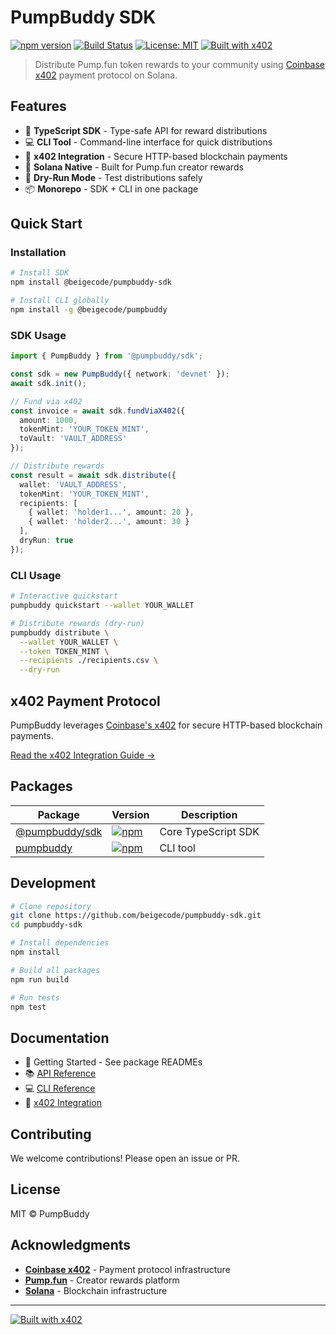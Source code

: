 # PumpBuddy SDK

[![npm version](https://badge.fury.io/js/%40beigecode%2Fpumpbuddy-sdk.svg)](https://www.npmjs.com/package/@beigecode/pumpbuddy-sdk)
[![Build Status](https://github.com/beigecode/pumpbuddy-sdk/workflows/CI/badge.svg)](https://github.com/beigecode/pumpbuddy-sdk/actions)
[![License: MIT](https://img.shields.io/badge/License-MIT-yellow.svg)](https://opensource.org/licenses/MIT)
[![Built with x402](https://img.shields.io/badge/Built%20with-x402-00FF7F)](https://github.com/coinbase/x402)

> Distribute Pump.fun token rewards to your community using [Coinbase x402](https://github.com/coinbase/x402) payment protocol on Solana.

## Features

- 🚀 **TypeScript SDK** - Type-safe API for reward distributions
- 💻 **CLI Tool** - Command-line interface for quick distributions
- 🔗 **x402 Integration** - Secure HTTP-based blockchain payments
- 🏦 **Solana Native** - Built for Pump.fun creator rewards
- 🧪 **Dry-Run Mode** - Test distributions safely
- 📦 **Monorepo** - SDK + CLI in one package

## Quick Start

### Installation

```bash
# Install SDK
npm install @beigecode/pumpbuddy-sdk

# Install CLI globally
npm install -g @beigecode/pumpbuddy
```

### SDK Usage

```typescript
import { PumpBuddy } from '@pumpbuddy/sdk';

const sdk = new PumpBuddy({ network: 'devnet' });
await sdk.init();

// Fund via x402
const invoice = await sdk.fundViaX402({
  amount: 1000,
  tokenMint: 'YOUR_TOKEN_MINT',
  toVault: 'VAULT_ADDRESS'
});

// Distribute rewards
const result = await sdk.distribute({
  wallet: 'VAULT_ADDRESS',
  tokenMint: 'YOUR_TOKEN_MINT',
  recipients: [
    { wallet: 'holder1...', amount: 20 },
    { wallet: 'holder2...', amount: 30 }
  ],
  dryRun: true
});
```

### CLI Usage

```bash
# Interactive quickstart
pumpbuddy quickstart --wallet YOUR_WALLET

# Distribute rewards (dry-run)
pumpbuddy distribute \
  --wallet YOUR_WALLET \
  --token TOKEN_MINT \
  --recipients ./recipients.csv \
  --dry-run
```

## x402 Payment Protocol

PumpBuddy leverages [Coinbase's x402](https://github.com/coinbase/x402) for secure HTTP-based blockchain payments.

[Read the x402 Integration Guide →](docs/x402-integration.md)

## Packages

| Package | Version | Description |
|---------|---------|-------------|
| [@pumpbuddy/sdk](packages/sdk) | [![npm](https://img.shields.io/npm/v/@pumpbuddy/sdk.svg)](https://www.npmjs.com/package/@pumpbuddy/sdk) | Core TypeScript SDK |
| [pumpbuddy](packages/cli) | [![npm](https://img.shields.io/npm/v/pumpbuddy.svg)](https://www.npmjs.com/package/pumpbuddy) | CLI tool |

## Development

```bash
# Clone repository
git clone https://github.com/beigecode/pumpbuddy-sdk.git
cd pumpbuddy-sdk

# Install dependencies
npm install

# Build all packages
npm run build

# Run tests
npm test
```

## Documentation

- 📖 Getting Started - See package READMEs
- 📚 [API Reference](packages/sdk/README.md)
- 💻 [CLI Reference](packages/cli/README.md)
- 🔗 [x402 Integration](docs/x402-integration.md)

## Contributing

We welcome contributions! Please open an issue or PR.

## License

MIT © PumpBuddy

## Acknowledgments

- **[Coinbase x402](https://github.com/coinbase/x402)** - Payment protocol infrastructure
- **[Pump.fun](https://pump.fun)** - Creator rewards platform
- **[Solana](https://solana.com)** - Blockchain infrastructure

---

[![Built with x402](https://img.shields.io/badge/Built%20with-x402%20by%20Coinbase-00FF7F?style=for-the-badge)](https://github.com/coinbase/x402)
